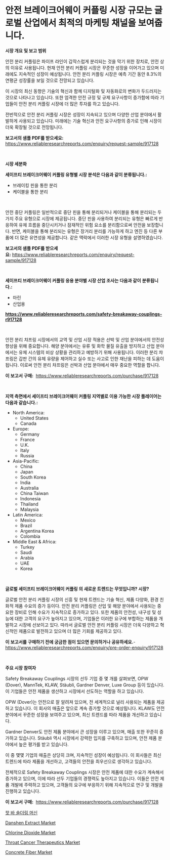 <p><h1>안전 브레이크어웨이 커플링 시장 규모는 글로벌 산업에서 최적의 마케팅 채널을 보여줍니다.</h1></p><p><strong>시장 개요 및 보고 범위</strong></p>
<p><p>안전 분리 커플링은 파이프 라인이 갑작스럽게 분리되는 것을 막기 위한 장치로, 안전 상의 이유로 사용됩니다. 현재 안전 분리 커플링 시장은 꾸준한 성장을 이어가고 있으며 미래에도 지속적인 성장이 예상됩니다. 안전 분리 커플링 시장은 예측 기간 동안 8.3%의 연평균 성장률을 보일 것으로 전망되고 있습니다.</p><p>이 시장의 최신 동향은 기술의 혁신과 함께 디지털화 및 자동화로의 변화가 두드러지는 것으로 나타나고 있습니다. 또한 엄격한 안전 규정 및 규제 요구사항이 증가함에 따라 기업들이 안전 분리 커플링 시장에 더 많은 투자를 하고 있습니다.</p><p>전반적으로 안전 분리 커플링 시장은 성장이 지속되고 있으며 다양한 산업 분야에서 활발하게 사용되고 있습니다. 미래에는 기술 혁신과 안전 요구사항의 증가로 인해 시장이 더욱 확장될 것으로 전망됩니다.</p></p>
<p><strong>보고서의 샘플 PDF를 받으세요:</strong> <a href="https://www.reliableresearchreports.com/enquiry/request-sample/917128">https://www.reliableresearchreports.com/enquiry/request-sample/917128</a></p>
<p>&nbsp;</p>
<p><strong>시장 세분화</strong></p>
<p><strong>세이프티 브레이크어웨이 커플링 유형별 시장 분석은 다음과 같이 분류됩니다.:</strong></p>
<p><ul><li>브레이킹 핀을 통한 분리</li><li>케이블을 통한 분리</li></ul></p>
<p>&nbsp;</p>
<p><p>안전 중단 커플링은 일반적으로 중단 핀을 통해 분리되거나 케이블을 통해 분리되는 두 가지 주요 유형으로 시장에 제공됩니다. 중단 핀을 사용하여 분리되는 유형은 빠르게 반응하여 유체 흐름을 중단시키거나 잠재적인 위험 요소를 분리함으로써 안전을 보장합니다. 반면, 케이블을 통해 분리되는 유형은 장거리 분리를 가능하게 하고 엔진 등 다른 부품에 더 많은 유연성을 제공합니다. 같은 맥락에서 이러한 시장 유형을 설명하였습니다.</p></p>
<p><strong>보고서의 샘플 PDF를 받으세요:</strong>&nbsp;<a href="https://www.reliableresearchreports.com/enquiry/request-sample/917128">https://www.reliableresearchreports.com/enquiry/request-sample/917128</a></p>
<p>&nbsp;</p>
<p><strong> 세이프티 브레이크어웨이 커플링 응용 분야별 시장 산업 조사는 다음과 같이 분류됩니다.:</strong></p>
<p><ul><li>마린</li><li>산업용</li></ul></p>
<p><strong><a href="https://www.reliableresearchreports.com/safety-breakaway-couplings-r917128">https://www.reliableresearchreports.com/safety-breakaway-couplings-r917128</a></strong></p>
<p>&nbsp;</p>
<p><p>안전 분리 챠프링 시장에서의 교역 및 산업 시장 적용은 선박 및 산업 분야에서의 안전성 향상을 위해 중요합니다. 해양 분야에서는 유류 및 화학 물질 유출을 방지하고 산업 분야에서는 유체 시스템의 비상 상황을 관리하고 예방하기 위해 사용됩니다. 이러한 분리 챠프링은 갑판 간의 유체 유량을 제어하고 실수 또는 사고로 인한 재난을 피하는 데 도움이 됩니다. 이로써 안전 분리 챠프링은 선박과 산업 분야에서 매우 중요한 역할을 합니다.</p></p>
<p><strong>이 보고서 구매:</strong>&nbsp; <a href="https://www.reliableresearchreports.com/purchase/917128">https://www.reliableresearchreports.com/purchase/917128</a></p>
<p>&nbsp;</p>
<p><strong>지역 측면에서 세이프티 브레이크어웨이 커플링 지역별로 이용 가능한 시장 플레이어는 다음과 같습니다.:</strong></p>
<p><ul>
    <li>
        North America:
        <ul>
            <li>United States</li>
            <li>Canada</li>
        </ul>
    </li>
    <li>
        Europe:
        <ul>
            <li>Germany</li>
            <li>France</li>
            <li>U.K.</li>
            <li>Italy</li>
            <li>Russia</li>
        </ul>
    </li>
    <li>
        Asia-Pacific:
        <ul>
            <li>China</li>
            <li>Japan</li>
            <li>South Korea</li>
            <li>India</li>
            <li>Australia</li>
            <li>China Taiwan</li>
            <li>Indonesia</li>
            <li>Thailand</li>
            <li>Malaysia</li>
        </ul>
    </li>
    <li>
        Latin America:
        <ul>
            <li>Mexico</li>
            <li>Brazil</li>
            <li>Argentina Korea</li>
            <li>Colombia</li>
        </ul>
    </li>
    <li>
        Middle East & Africa:
        <ul>
            <li>Turkey</li>
            <li>Saudi</li>
            <li>Arabia</li>
            <li>UAE</li>
            <li>Korea</li>
        </ul>
    </li>
    </ul></p>
<p>&nbsp;</p>
<p><strong>글로벌 세이프티 브레이크어웨이 커플링 의 새로운 트렌드는 무엇입니까? 시장?</strong></p>
<p><p>글로벌 안전 분리 커플링 시장의 신흥 및 현재 트렌드는 기술 혁신, 제품 다양화, 환경 친화적 제품 수요의 증가 등이다. 안전 분리 커플링은 산업 및 해양 분야에서 사용되는 중요한 장비로 인해 수요가 지속적으로 증가하고 있다. 또한 제품의 안전성, 내구성 및 성능에 대한 고객의 요구가 높아지고 있으며, 기업들은 이러한 요구에 부합하는 제품을 개발하고 시장에 선보이고 있다. 따라서 글로벌 안전 분리 커플링 시장은 더욱 다양하고 혁신적인 제품으로 발전하고 있으며 더 많은 기회를 제공하고 있다.</p></p>
<p><strong>이 보고서를 구매하기 전에 궁금한 점이 있으면 문의하거나 공유하세요.</strong>- <a href="https://www.reliableresearchreports.com/enquiry/pre-order-enquiry/917128">https://www.reliableresearchreports.com/enquiry/pre-order-enquiry/917128</a></p>
<p>&nbsp;</p>
<p><strong>주요 시장 참여자</strong></p>
<p><p>Safety Breakaway Couplings 시장의 선두 기업 중 몇 개를 살펴보면, OPW (Dover), MannTek, KLAW, Stäubli, Gardner Denver, Luxe Group 등이 있습니다. 이 기업들은 안전 제품을 생산하고 시장에서 선도하는 역할을 하고 있습니다.</p><p>OPW (Dover)는 안전으로 잘 알려져 있으며, 전 세계적으로 널리 사용되는 제품을 제공하고 있습니다. 이 회사의 매출은 앞으로 계속 증가할 것으로 예상됩니다. KLAW도 안전 분야에서 꾸준한 성장을 보여주고 있으며, 최신 트렌드를 따라 제품을 개선하고 있습니다.</p><p>Gardner Denver도 안전 제품 분야에서 큰 성장을 이루고 있으며, 매출 또한 꾸준히 증가하고 있습니다. Stäubli 역시 시장에서 강력한 입지를 구축하고 있으며, 안전 제품 분야에서 높은 평가를 받고 있습니다.</p><p>이 중 몇몇 기업의 매출은 상당히 크며, 지속적인 성장이 예상됩니다. 이 회사들은 최신 트렌드에 따라 제품을 개선하고, 고객들의 안전을 최우선으로 생각하고 있습니다.</p><p>전체적으로 Safety Breakaway Couplings 시장은 안전 제품에 대한 수요가 계속해서 증가하고 있으며, 이에 따라 선두 기업들의 경쟁력도 높아지고 있습니다. 이들은 안전 제품 개발에 주력하고 있으며, 고객들의 요구에 부응하기 위해 지속적으로 연구 및 개발을 진행하고 있습니다.</p></p>
<p><strong>이 보고서 구매:</strong>&nbsp;&nbsp;<a href="https://www.reliableresearchreports.com/purchase/917128">https://www.reliableresearchreports.com/purchase/917128</a></p>
<p><p><a href="https://github.com/FelipeGrrady654556/Market-Research-Report-List-1/blob/main/253960523401.md">핫 바 솔더링 머신</a></p><p><a href="https://www.linkedin.com/pulse/danshen-extract-market-research-report-provides-thorough-industry-nasde?trackingId=f9nN38tu5j9c7rXvC3X%2Bzg%3D%3D">Danshen Extract Market</a></p><p><a href="https://issuu.com/reportprime-2/docs/chlorine-dioxide-market-size-2030.pptx">Chlorine Dioxide Market</a></p><p><a href="https://github.com/wwwkeltoum/Market-Research-Report-List-2/blob/main/throat-cancer-therapeutics-market.md">Throat Cancer Therapeutics Market</a></p><p><a href="https://issuu.com/reportprime-2/docs/concrete-fiber-market-size-2030.pptx">Concrete Fiber Market</a></p></p>